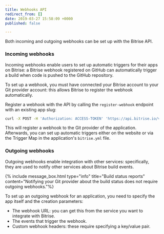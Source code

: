 ```yaml
---
title: Webhooks API
redirect_from: []
date: 2019-03-27 15:58:09 +0000
published: false

---
```

Both incoming and outgoing webhooks can be set up with the Bitrise API.

### Incoming webhooks

Incoming webhooks enable users to set up automatic triggers for their apps on Bitrise: a Bitrise webhook registered on GitHub can automatically trigger a build when code is pushed to the GitHub repository.

To set up a webhook, you must have connected your Bitrise account to your Git provider account: this allows Bitrise to register the webhook automatically.

Register a webhook with the API by calling the `register-webhook` endpoint with an existing app slug:

```bash
curl -X POST -H 'Authorization: ACCESS-TOKEN' 'https://api.bitrise.io/v0.1/apps/APP-SLUG/register-webhook'
```

This will register a webhook to the Git provider of the application. Afterwards, you can set up automatic triggers either on the website or via the Trigger Map in the application's `bitrise.yml` file.

### Outgoing webhooks

Outgoing webhooks enable integration with other services: specifically, they are used to notify other services about Bitrise build events.

{% include message_box.html type="info" title="Build status reports" content="Notifying your Git provider about the build status does not require outgoing webhooks."%} 

To set up an outgoing webhook for an application, you need to specify the app itself and the creation parameters:

* The webhook URL: you can get this from the service you want to integrate with Bitrise.
* The events that trigger the webhook.
* Custom webhook headers: these require specifying a key/value pair.